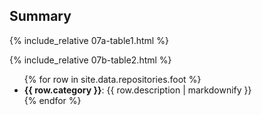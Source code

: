 <h2 id="summary" class="clickable-header top-level-header">Summary</h2>

{% include_relative 07a-table1.html %}

{% include_relative 07b-table2.html %}
<ul>
  {% for row in site.data.repositories.foot %}
  <li><b>{{ row.category }}</b>: {{ row.description | markdownify }}</li>
  {% endfor %}
</ul>
